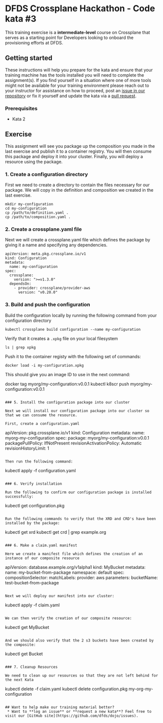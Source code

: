 DFDS Crossplane Hackathon - Code kata #3
======================================

This training exercise is a **intermediate-level** course on Crossplane that serves as a starting point for Developers looking to onboard the provisioning efforts at DFDS.

## Getting started
These instructions will help you prepare for the kata and ensure that your training machine has the tools installed you will need to complete the assignment(s). If you find yourself in a situation where one of more tools might not be available for your training environment please reach out to your instructor for assistance on how to proceed, post an [issue in our repository](https://github.com/dfds/dojo/issues) or fix it yourself and update the kata via a [pull request](https://github.com/dfds/dojo/pulls).

### Prerequisites
* Kata 2

## Exercise
This assignment will see you package up the composition you made in the last exercise and publish it to a container registry. You will then consume this package and deploy it into  your cluster. Finally, you will deploy a resource using the package.

### 1. Create a configuration directory
First we need to create a directory to contain the files necessary for our package. We will copy in the definition and composition we created in the last exercise.

```
mkdir my-configuration
cd my-configuration
cp /path/to/definition.yaml .
cp /path/to/composition.yaml .
```

### 2. Create a crossplane.yaml file
Next we will create a crossplane.yaml file which defines the package by giving it a name and specifying any dependencies.

```
apiVersion: meta.pkg.crossplane.io/v1
kind: Configuration
metadata:
  name: my-configuration
spec:
  crossplane:
    version: ">=v1.3.0"
  dependsOn:
    - provider: crossplane/provider-aws
      version: "v0.20.0"

```

### 3. Build and push the configuration

Build the configuration locally by running the following command from your configuration directory

```
kubectl crossplane build configuration --name my-configuration
```

Verify that it creates a `.xpkg` file on your local filesystem

```
ls | grep xpkg
```

Push it to the container registy with the following set of commands:

```
docker load -i my-configuration.xpkg
```

This should give you an image ID to use in the next command:

docker tag <image-id-from-previous-command> myorg/my-configuration:v0.0.1
kubectl k8scr push myorg/my-configuration:v0.0.1
```

### 5. Install the configuration package into our cluster

Next we will install our configuration package into our cluster so that we can consume the resource. 

First, create a configuration.yaml

```
apiVersion: pkg.crossplane.io/v1
kind: Configuration
metadata:
  name: myorg-my-configuration
spec:
  package: myorg/my-configuration:v0.0.1
  packagePullPolicy: IfNotPresent
  revisionActivationPolicy: Automatic
  revisionHistoryLimit: 1
```

Then run the following command:

```
kubectl apply -f configuration.yaml
```

### 6. Verify installation

Run the following to confirm our configuration package is installed successfully:

```
kubectl get configuration.pkg
```

Run the following commands to verify that the XRD and CRD's have been installed by the package:

```
kubectl get xrd
kubectl get crd | grep example.org
```

### 6. Make a claim.yaml manifest

Here we create a manifest file which defines the creation of an instance of our composite resource

```
apiVersion: database.example.org/v1alpha1
kind: MyBucket
metadata:
  name: my-bucket-from-package
  namespace: default
spec:
  compositionSelector:
    matchLabels:
      provider: aws
  parameters:
    bucketName: test-bucket-from-package
```

Next we will deploy our manifest into our cluster:

```
kubectl apply -f claim.yaml
```

We can then verify the creation of our composite resource:

```
kubectl get MyBucket
```

And we should also verify that the 2 s3 buckets have been created by the composite:

```
kubectl get Bucket
```

### 7. Cleanup Resources

We need to clean up our resources so that they are not left behind for the next Kata

```
kubectl delete -f claim.yaml
kubectl delete configuration.pkg my-org-my-configuration
```

## Want to help make our training material better?
 * Want to **log an issue** or **request a new kata**? Feel free to visit our [GitHub site](https://github.com/dfds/dojo/issues).